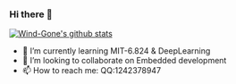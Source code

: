 ### Hi there 👋
[![Wind-Gone's github stats](https://github-readme-stats.vercel.app/api?username=Wind-Gone)](https://github.com/anuraghazra/github-readme-stats)
- 🌱 I’m currently learning MIT-6.824 & DeepLearning
- 👯 I’m looking to collaborate on Embedded development
- 📫 How to reach me: QQ:1242378947
<!--
**Wind-Gone/Wind-Gone** is a ✨ _special_ ✨ repository because its `README.md` (this file) appears on your GitHub profile.

Here are some ideas to get you started:

- 🔭 I’m currently working on ...
- 🌱 I’m currently learning ...
- 👯 I’m looking to collaborate on ...
- 🤔 I’m looking for help with ...
- 💬 Ask me about ...
- 📫 How to reach me: ...
- 😄 Pronouns: ...
- ⚡ Fun fact: ...
-->
